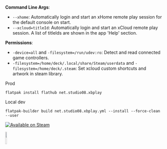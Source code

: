 **Command Line Args**:
- `--xhome`: Automatically login and start an xHome remote play session for the default console on start.
- `--xcloud=titleId`: Automatically login and start an xCloud remote play session. A list of titleIds are shown in the app 'Help' section.

**Permissions**:
- `-device=all` and `-filesystem=/run/udev:ro`: Detect and read connected game controllers.
- `-filesystem=/home/deck/.local/share/Steam/userdata` and `-filesystem=/home/deck/.steam`: Set xcloud custom shortcuts and artwork in steam library.

Prod
```
flatpak install flathub net.studio08.xbplay
```

Local dev
```
flatpak-builder build net.studio08.xbplay.yml --install --force-clean --user
```

[![Available on Steam](https://www.dropbox.com/scl/fi/6qqguxkkxi4xp4379j5rn/Screenshot-2023-12-06-002714.png?rlkey=ycjz5dnnnw5zz32z1pxicqfa1&raw=1)](https://store.steampowered.com/app/2693120/XBPlay/?snr=1_5_1100__1100&utm_source=steamwidget)

[<img src="https://www.dropbox.com/scl/fi/6qqguxkkxi4xp4379j5rn/Screenshot-2023-12-06-002714.png?rlkey=ycjz5dnnnw5zz32z1pxicqfa1&raw=1" height="10%" object-fit="contain" align="center">](https://store.steampowered.com/app/2693120/XBPlay/?snr=1_5_1100__1100&utm_source=steamwidget)